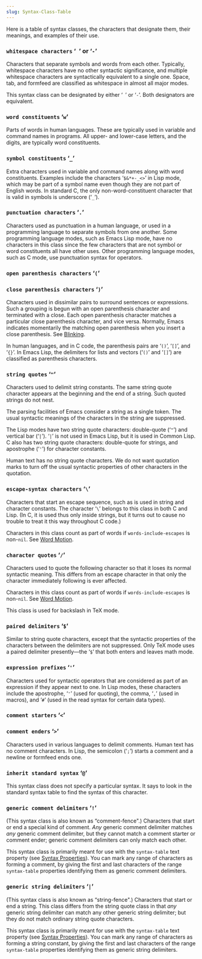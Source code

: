 ```yaml
---
slug: Syntax-Class-Table
---
```


Here is a table of syntax classes, the characters that designate them, their meanings, and examples of their use.

### <span className="tag whitespacecharacters">`whitespace characters`</span> ‘` `’ or ‘`-`’

Characters that separate symbols and words from each other. Typically, whitespace characters have no other syntactic significance, and multiple whitespace characters are syntactically equivalent to a single one. Space, tab, and formfeed are classified as whitespace in almost all major modes.

This syntax class can be designated by either ‘` `’<!-- /@w --> or ‘`-`’. Both designators are equivalent.

### <span className="tag wordconstituents">`word constituents`</span> ‘`w`’

Parts of words in human languages. These are typically used in variable and command names in programs. All upper- and lower-case letters, and the digits, are typically word constituents.

### <span className="tag symbolconstituents">`symbol constituents`</span> ‘`_`’

Extra characters used in variable and command names along with word constituents. Examples include the characters ‘`$&*+-_<>`’ in Lisp mode, which may be part of a symbol name even though they are not part of English words. In standard C, the only non-word-constituent character that is valid in symbols is underscore (‘`_`’).

### <span className="tag punctuationcharacters">`punctuation characters`</span> ‘`.`’

Characters used as punctuation in a human language, or used in a programming language to separate symbols from one another. Some programming language modes, such as Emacs Lisp mode, have no characters in this class since the few characters that are not symbol or word constituents all have other uses. Other programming language modes, such as C mode, use punctuation syntax for operators.

### <span className="tag openparenthesischaracters">`open parenthesis characters`</span> ‘`(`’

### <span className="tag closeparenthesischaracters">`close parenthesis characters`</span> ‘`)`’

Characters used in dissimilar pairs to surround sentences or expressions. Such a grouping is begun with an open parenthesis character and terminated with a close. Each open parenthesis character matches a particular close parenthesis character, and vice versa. Normally, Emacs indicates momentarily the matching open parenthesis when you insert a close parenthesis. See [Blinking](/docs/elisp/Blinking).

In human languages, and in C code, the parenthesis pairs are ‘`()`’, ‘`[]`’, and ‘`{}`’. In Emacs Lisp, the delimiters for lists and vectors (‘`()`’ and ‘`[]`’) are classified as parenthesis characters.

### <span className="tag stringquotes">`string quotes`</span> ‘`"`’

Characters used to delimit string constants. The same string quote character appears at the beginning and the end of a string. Such quoted strings do not nest.

The parsing facilities of Emacs consider a string as a single token. The usual syntactic meanings of the characters in the string are suppressed.

The Lisp modes have two string quote characters: double-quote (‘`"`’) and vertical bar (‘`|`’). ‘`|`’ is not used in Emacs Lisp, but it is used in Common Lisp. C also has two string quote characters: double-quote for strings, and apostrophe (‘`'`’) for character constants.

Human text has no string quote characters. We do not want quotation marks to turn off the usual syntactic properties of other characters in the quotation.

### <span className="tag escape-syntaxcharacters">`escape-syntax characters`</span> ‘`\`’

Characters that start an escape sequence, such as is used in string and character constants. The character ‘`\`’ belongs to this class in both C and Lisp. (In C, it is used thus only inside strings, but it turns out to cause no trouble to treat it this way throughout C code.)

Characters in this class count as part of words if `words-include-escapes` is non-`nil`. See [Word Motion](/docs/elisp/Word-Motion).

### <span className="tag characterquotes">`character quotes`</span> ‘`/`’

Characters used to quote the following character so that it loses its normal syntactic meaning. This differs from an escape character in that only the character immediately following is ever affected.

Characters in this class count as part of words if `words-include-escapes` is non-`nil`. See [Word Motion](/docs/elisp/Word-Motion).

This class is used for backslash in TeX mode.

### <span className="tag paireddelimiters">`paired delimiters`</span> ‘`$`’

Similar to string quote characters, except that the syntactic properties of the characters between the delimiters are not suppressed. Only TeX mode uses a paired delimiter presently—the ‘`$`’ that both enters and leaves math mode.

### <span className="tag expressionprefixes">`expression prefixes`</span> ‘`'`’

Characters used for syntactic operators that are considered as part of an expression if they appear next to one. In Lisp modes, these characters include the apostrophe, ‘`'`’ (used for quoting), the comma, ‘`,`’ (used in macros), and ‘`#`’ (used in the read syntax for certain data types).

### <span className="tag commentstarters">`comment starters`</span> ‘`<`’

### <span className="tag commentenders">`comment enders`</span> ‘`>`’

Characters used in various languages to delimit comments. Human text has no comment characters. In Lisp, the semicolon (‘`;`’) starts a comment and a newline or formfeed ends one.

### <span className="tag inheritstandardsyntax">`inherit standard syntax`</span> ‘`@`’

This syntax class does not specify a particular syntax. It says to look in the standard syntax table to find the syntax of this character.

### <span className="tag genericcommentdelimiters">`generic comment delimiters`</span> ‘`!`’

(This syntax class is also known as “comment-fence".) Characters that start or end a special kind of comment. *Any* generic comment delimiter matches *any* generic comment delimiter, but they cannot match a comment starter or comment ender; generic comment delimiters can only match each other.

This syntax class is primarily meant for use with the `syntax-table` text property (see [Syntax Properties](/docs/elisp/Syntax-Properties)). You can mark any range of characters as forming a comment, by giving the first and last characters of the range `syntax-table` properties identifying them as generic comment delimiters.

### <span className="tag genericstringdelimiters">`generic string delimiters`</span> ‘`|`’

(This syntax class is also known as “string-fence".) Characters that start or end a string. This class differs from the string quote class in that *any* generic string delimiter can match any other generic string delimiter; but they do not match ordinary string quote characters.

This syntax class is primarily meant for use with the `syntax-table` text property (see [Syntax Properties](/docs/elisp/Syntax-Properties)). You can mark any range of characters as forming a string constant, by giving the first and last characters of the range `syntax-table` properties identifying them as generic string delimiters.
